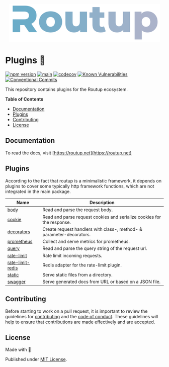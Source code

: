 <div align="center">

[![Routup banner](./.github/assets/banner.png)](https://routup.net)

</div>

# Plugins 🔌

[![npm version](https://badge.fury.io/js/routup.svg)](https://badge.fury.io/js/routup)
[![main](https://github.com/Tada5hi/routup/actions/workflows/main.yml/badge.svg)](https://github.com/Tada5hi/routup/actions/workflows/main.yml)
[![codecov](https://codecov.io/gh/tada5hi/routup/branch/master/graph/badge.svg?token=CLIA667K6V)](https://codecov.io/gh/tada5hi/routup)
[![Known Vulnerabilities](https://snyk.io/test/github/Tada5hi/routup/badge.svg)](https://snyk.io/test/github/Tada5hi/routup)
[![Conventional Commits](https://img.shields.io/badge/Conventional%20Commits-1.0.0-%23FE5196?logo=conventionalcommits&logoColor=white)](https://conventionalcommits.org)

This repository contains plugins for the Routup ecosystem. 

**Table of Contents**

- [Documentation](#documentation)
- [Plugins](#plugins)
- [Contributing](#contributing)
- [License](#license)

## Documentation

To read the docs, visit [https://routup.net](https://routup.net)

## Plugins

According to the fact that routup is a minimalistic framework, it depends on plugins to cover some 
typically http framework functions, which are not integrated in the main package.

| Name                                          | Description                                                            |
|-----------------------------------------------|------------------------------------------------------------------------|
| [body](packages/body)                         | Read and parse the request body.                                       |
| [cookie](packages/cookie)                     | Read and parse request cookies and serialize cookies for the response. |
| [decorators](packages/decorators)             | Create request handlers with class-, method- & parameter-decorators.   |
| [prometheus](packages/prometheus)             | Collect and serve metrics for prometheus.                              |
| [query](packages/query)                       | Read and parse the query string of the request url.                    |
| [rate-limit](packages/rate-limit)             | Rate limit incoming requests.                                          |
| [rate-limit-redis](packages/rate-limit-redis) | Redis adapter for the rate-limit plugin.                               |
| [static](packages/static)                     | Serve static files from a directory.                                   |
| [swagger](packages/swagger)                   | Serve generated docs from URL or based on a JSON file.                 |

## Contributing

Before starting to work on a pull request, it is important to review the guidelines for
[contributing](./CONTRIBUTING.md) and the [code of conduct](./CODE_OF_CONDUCT.md).
These guidelines will help to ensure that contributions are made effectively and are accepted.

## License

Made with 💚

Published under [MIT License](./LICENSE).
